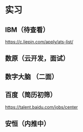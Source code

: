# 实习
## IBM（待查看）

https://c.liepin.com/apply/ats-list/

## 数原（云开发，面试）

## 数字大脑 （二面）

## 百度（简历初筛）

https://talent.baidu.com/jobs/center

## 安恒（内推中）